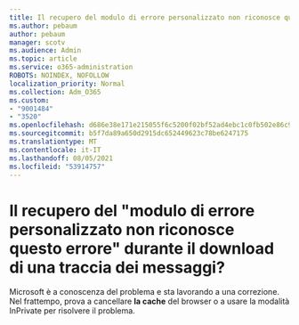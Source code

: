 ```yaml
---
title: Il recupero del modulo di errore personalizzato non riconosce questo errore durante il download di una traccia dei messaggi?
ms.author: pebaum
author: pebaum
manager: scotv
ms.audience: Admin
ms.topic: article
ms.service: o365-administration
ROBOTS: NOINDEX, NOFOLLOW
localization_priority: Normal
ms.collection: Adm_O365
ms.custom:
- "9001484"
- "3520"
ms.openlocfilehash: d686e38e171e215055f6c5200f02bf52ad4ebc1c0fb502e86c9515a8658e0904
ms.sourcegitcommit: b5f7da89a650d2915dc652449623c78be6247175
ms.translationtype: MT
ms.contentlocale: it-IT
ms.lasthandoff: 08/05/2021
ms.locfileid: "53914757"
---
```

# <a name="getting-custom-error-module-does-not-recognize-this-error-when-downloading-a-message-trace"></a>Il recupero del "modulo di errore personalizzato non riconosce questo errore" durante il download di una traccia dei messaggi?

Microsoft è a conoscenza del problema e sta lavorando a una correzione.  Nel frattempo, prova a cancellare **la cache** del browser o a usare la modalità InPrivate per risolvere il problema.